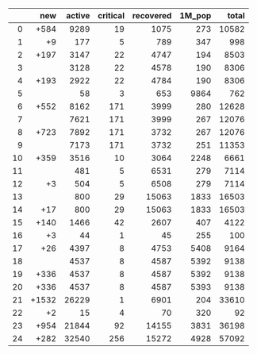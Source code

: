 |    |   new |   active |   critical |   recovered |   1M_pop |   total |
|---:|------:|---------:|-----------:|------------:|---------:|--------:|
|  0 |  +584 |     9289 |         19 |        1075 |      273 |   10582 |
|  1 |    +9 |      177 |          5 |         789 |      347 |     998 |
|  2 |  +197 |     3147 |         22 |        4747 |      194 |    8503 |
|  3 |       |     3128 |         22 |        4578 |      190 |    8306 |
|  4 |  +193 |     2922 |         22 |        4784 |      190 |    8306 |
|  5 |       |       58 |          3 |         653 |     9864 |     762 |
|  6 |  +552 |     8162 |        171 |        3999 |      280 |   12628 |
|  7 |       |     7621 |        171 |        3999 |      267 |   12076 |
|  8 |  +723 |     7892 |        171 |        3732 |      267 |   12076 |
|  9 |       |     7173 |        171 |        3732 |      251 |   11353 |
| 10 |  +359 |     3516 |         10 |        3064 |     2248 |    6661 |
| 11 |       |      481 |          5 |        6531 |      279 |    7114 |
| 12 |    +3 |      504 |          5 |        6508 |      279 |    7114 |
| 13 |       |      800 |         29 |       15063 |     1833 |   16503 |
| 14 |   +17 |      800 |         29 |       15063 |     1833 |   16503 |
| 15 |  +140 |     1466 |         42 |        2607 |      407 |    4122 |
| 16 |    +3 |       44 |          1 |          45 |      255 |     100 |
| 17 |   +26 |     4397 |          8 |        4753 |     5408 |    9164 |
| 18 |       |     4537 |          8 |        4587 |     5392 |    9138 |
| 19 |  +336 |     4537 |          8 |        4587 |     5392 |    9138 |
| 20 |  +336 |     4537 |          8 |        4587 |     5393 |    9138 |
| 21 | +1532 |    26229 |          1 |        6901 |      204 |   33610 |
| 22 |    +2 |       15 |          4 |          70 |      320 |      92 |
| 23 |  +954 |    21844 |         92 |       14155 |     3831 |   36198 |
| 24 |  +282 |    32540 |        256 |       15272 |     4928 |   57092 |